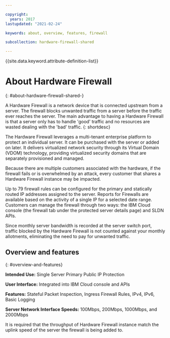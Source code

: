 ```yaml
---

copyright:
  years: 2017
lastupdated: "2021-02-24"

keywords: about, overview, features, firewall

subcollection: hardware-firewall-shared

---
```


{{site.data.keyword.attribute-definition-list}}

# About Hardware Firewall
{: #about-hardware-firewall-shared-}

A Hardware Firewall is a network device that is connected upstream from a server. The firewall blocks unwanted traffic from a server before the traffic ever reaches the server. The main advantage to having a Hardware Firewall is that a server only has to handle 'good' traffic and no resources are wasted dealing with the 'bad' traffic.
{: shortdesc}

The Hardware Firewall leverages a multi-tenant enterprise platform to protect an individual server.  It can be purchased with the server or added on later.  It delivers virtualized network security through its Virtual Domain (VDOM) technology, providing virtualized security domains that are separately provisioned and managed.  

Because there are multiple customers associated with the hardware, if the firewall fails or is overwhelmed by an attack, every customer that shares a Hardware Firewall instance may be impacted.

Up to 79 firewall rules can be configured for the primary and statically routed IP addresses assigned to the server. Reports for Firewalls are available based on the activity of a single IP for a selected date range.
Customers can manage the firewall through two ways: the IBM Cloud console (the firewall tab under the protected server details page) and SLDN APIs.

Since monthly server bandwidth is recorded at the server switch port, traffic blocked by the Hardware Firewall is not counted against your monthly allotments, eliminating the need to pay for unwanted traffic.

## Overview and features
{: #overview-and-features}

**Intended Use:** Single Server Primary Public IP Protection

**User Interface:** Integrated into IBM Cloud console and APIs

**Features:** Stateful Packet Inspection, Ingress Firewall Rules, IPv4, IPv6, Basic Logging

**Server Network Interface Speeds:** 100Mbps, 200Mbps, 1000Mbps, and 2000Mbps

It is required that the throughput of Hardware Firewall instance match the uplink speed of the server the firewall is being added to.
